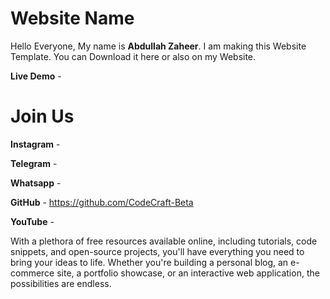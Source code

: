 # Website Name
Hello Everyone,
My name is **Abdullah Zaheer**. 
I am making this Website Template.
You can Download it here or also on my Website.


**Live Demo** - 

# Join Us
**Instagram** - 

**Telegram** - 

**Whatsapp** - 

**GitHub** - https://github.com/CodeCraft-Beta

**YouTube** - 

With a plethora of free resources available online, including tutorials, code snippets, and open-source projects, you'll have everything you need to bring your ideas to life. Whether you're building a personal blog, an e-commerce site, a portfolio showcase, or an interactive web application, the possibilities are endless.


